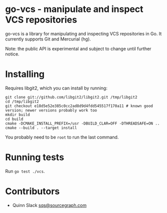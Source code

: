 go-vcs - manipulate and inspect VCS repositories
================================================

go-vcs is a library for manipulating and inspecting VCS repositories in Go. It currently supports
Git and Mercurial (hg).

Note: the public API is experimental and subject to change until further notice.


Installing
==========

Requires libgit2, which you can install by running:

```
git clone git://github.com/libgit2/libgit2.git /tmp/libgit2
cd /tmp/libgit2
git checkout e18d5e52e385c0cc2ad8d9d4fdd545517f170a11 # known good version; newer versions probably work too
mkdir build
cd build
cmake -DCMAKE_INSTALL_PREFIX=/usr -DBUILD_CLAR=OFF -DTHREADSAFE=ON ..
cmake --build . --target install
```

You probably need to be `root` to run the last command.


Running tests
=============

Run `go test ./vcs`.


Contributors
============

* Quinn Slack <sqs@sourcegraph.com>
